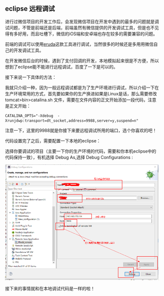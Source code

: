 ## eclipse 远程调试

进行过微信项目的开发工作后，会发现微信项目在开发中遇到的最多的问题就是调试问题，不管是前端还是后端，前端虽然有微信提供的开发调试工具，但是也不见得有多好用，而且吐槽下，微信的iOS端和安卓端也存在较多的需要兼容的问题。

前端的调试可以使用[eruda](https://github.com/liriliri/eruda)这款工具进行调试，当然很多的时候还是多用用微信自己的开发调试工具。

在开发微信后台的时候，遇到了支付回调的开发，本地模拟起来很是不方便，所以想到了eclipse能不能进行远程调试，百度了一下是可以的。

接下来说一下具体的方法：

我就只介绍一种，因为一般远程调试都是为了生产环境进行调试，所以介绍一下在生产环境常用的方式，首先要如果你的生产换进如果是Linux是话，那么需要修改 tomcat>bin>catalina.sh 文件，需要在文件内容的正文开始添加一段代码，注意是正文开始：

```
CATALINA_OPTS="-Xdebug  -Xrunjdwp:transport=dt_socket,address=9988,server=y,suspend=n"
```

注意一下，这里的9988就是你接下来要远程调试所用的端口，选个你喜欢的吧！

代码设置完了之后，需要配置一下本地的eclipse：

选择你要调试的项目（主要一下你的生产环境的代码，需要和你本机eclipse中的代码保持一致），有机选择 Debug As,选择 Debug Configurations :

![](/img/eclipse/debug.png)

接下来的事情就和在本地调试代码是一样的啦！
